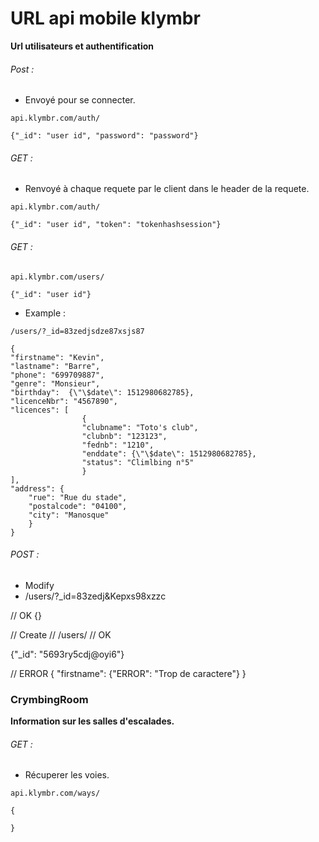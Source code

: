 # URL api mobile klymbr


**Url utilisateurs et authentification**


###### Post :
- Envoyé pour se connecter.
```
api.klymbr.com/auth/

{"_id": "user id", "password": "password"}
```

###### GET :
- Renvoyé à chaque requete par le client dans le header de la requete.
```
api.klymbr.com/auth/

{"_id": "user id", "token": "tokenhashsession"}
```


###### GET :
```
api.klymbr.com/users/

{"_id": "user id"}
```
- Example :

```
/users/?_id=83zedjsdze87xsjs87

{
"firstname": "Kevin",
"lastname": "Barre",
"phone": "699709887",
"genre": "Monsieur",
"birthday":  {\"\$date\": 1512980682785},
"licenceNbr": "4567890",
"licences": [
                {
                "clubname": "Toto's club",
                "clubnb": "123123",
                "fednb": "1210",
                "enddate": {\"\$date\": 1512980682785},
                "status": "Climlbing n°5"
                }
],
"address": {
    "rue": "Rue du stade",
    "postalcode": "04100",
    "city": "Manosque"
    }
}
```


###### POST :
- Modify
- /users/?_id=83zedj&Kepxs98xzzc

// OK
{}

// Create
// /users/
// OK

{"_id": "5693ry5cdj@oyi6"}

// ERROR
{
  "firstname": {"ERROR": "Trop de caractere"}
}



### CrymbingRoom
**Information sur les salles d'escalades.**

###### GET :
- Récuperer les voies.

```
api.klymbr.com/ways/

{

}


```
